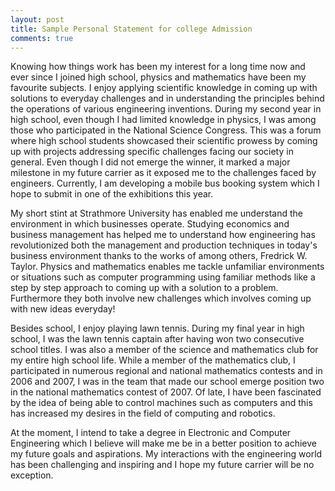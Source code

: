 ```yaml
---
layout: post
title: Sample Personal Statement for college Admission
comments: true
---
```


Knowing how things work has been my interest for a long time now and ever since I joined high school, physics and mathematics have been my favourite subjects. I enjoy applying scientific knowledge in coming up with solutions to everyday challenges and in understanding the principles behind the operations of various engineering inventions. During my second year in high school, even though I had limited knowledge in physics, I was among those who participated in the National Science Congress. This was a forum where high school students showcased their scientific prowess by coming up with projects addressing specific challenges facing our society in general. Even though I did not emerge the winner, it marked a major milestone in my future carrier as it exposed me to the challenges faced by engineers. Currently, I am developing a mobile bus booking system which I hope to submit in one of the exhibitions this year.

My short stint at Strathmore University has enabled me understand the environment in which businesses operate. Studying economics and business management has helped me to understand how engineering has revolutionized both the management and production techniques in today's business environment thanks to the works of among others, Fredrick W. Taylor. Physics and mathematics enables me tackle unfamiliar environments or situations such as computer programming using familiar methods like a step by step approach to coming up with a solution to a problem. Furthermore they both involve new challenges which involves coming up with new ideas everyday!

Besides school, I enjoy playing lawn tennis. During my final year in high school, I was the lawn tennis captain after having won two consecutive school titles. I was also a member of the science and mathematics club for my entire high school life. While a member of the mathematics club, I participated in numerous regional and national mathematics contests and in 2006 and 2007, I was in the team that made our school emerge position two in the national mathematics contest of 2007. Of late, I have been fascinated by the idea of being able to control machines such as computers and this has increased my desires in the field of computing and robotics.

At the moment, I intend to take a degree in Electronic and Computer Engineering which I believe will make me be in a better position to achieve my future goals and aspirations. My interactions with the engineering world has been challenging and inspiring and I hope my future carrier will be no exception.
